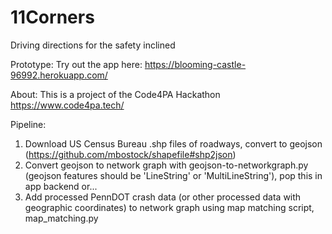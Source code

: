 # 11Corners
Driving directions for the safety inclined

Prototype: 
Try out the app here: https://blooming-castle-96992.herokuapp.com/ 

About:
This is a project of the Code4PA Hackathon https://www.code4pa.tech/

Pipeline:
1) Download US Census Bureau .shp files of roadways, convert to geojson (https://github.com/mbostock/shapefile#shp2json)
2) Convert geojson to network graph with geojson-to-networkgraph.py (geojson features should be 'LineString' or 'MultiLineString'), pop this in app backend or...
3) Add processed PennDOT crash data (or other processed data with geographic coordinates) to network graph using map matching script, map_matching.py
